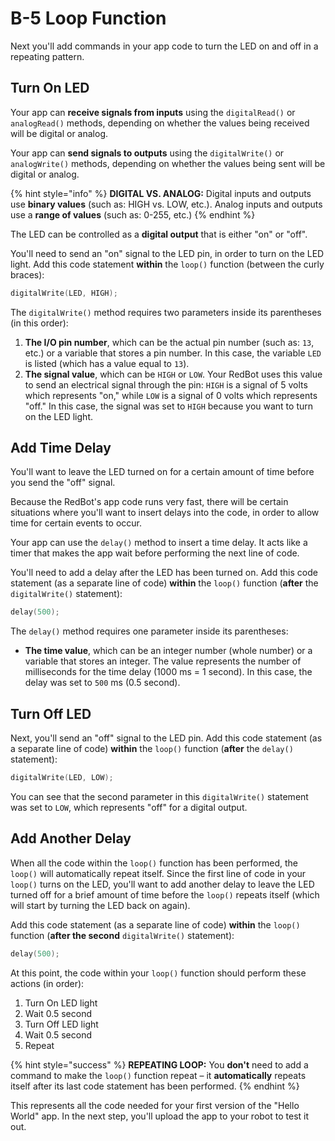 # B-5 Loop Function

Next you'll add commands in your app code to turn the LED on and off in a repeating pattern.

## Turn On LED

Your app can **receive signals from inputs** using the `digitalRead()` or `analogRead()` methods, depending on whether the values being received will be digital or analog.

Your app can **send signals to outputs** using the `digitalWrite()` or `analogWrite()` methods, depending on whether the values being sent will be digital or analog.

{% hint style="info" %}
**DIGITAL VS. ANALOG:** Digital inputs and outputs use **binary values** \(such as: HIGH vs. LOW, etc.\). Analog inputs and outputs use a **range of values** \(such as: 0-255, etc.\)
{% endhint %}

The LED can be controlled as a **digital output** that is either "on" or "off".

You'll need to send an "on" signal to the LED pin, in order to turn on the LED light. Add this code statement **within** the `loop()` function \(between the curly braces\):

```cpp
digitalWrite(LED, HIGH);
```

The `digitalWrite()` method requires two parameters inside its parentheses \(in this order\):

1. **The I/O pin number**, which can be the actual pin number \(such as: `13`, etc.\) or a variable that stores a pin number. In this case, the variable `LED` is listed \(which has a value equal to `13`\).
2. **The signal value**, which can be `HIGH` or `LOW`. Your RedBot uses this value to send an electrical signal through the pin: `HIGH` is a signal of 5 volts which represents "on," while `LOW` is a signal of 0 volts which represents "off."  In this case, the signal was set to `HIGH` because you want to turn on the LED light.

## Add Time Delay

You'll want to leave the LED turned on for a certain amount of time before you send the "off" signal.

Because the RedBot's app code runs very fast, there will be certain situations where you'll want to insert delays into the code, in order to allow time for certain events to occur.

Your app can use the `delay()` method to insert a time delay. It acts like a timer that makes the app wait before performing the next line of code.

You'll need to add a delay after the LED has been turned on. Add this code statement \(as a separate line of code\) **within** the `loop()` function \(**after** the `digitalWrite()` statement\):

```cpp
delay(500);
```

The `delay()` method requires one parameter inside its parentheses:

* **The time value**, which can be an integer number \(whole number\) or a variable that stores an integer. The value represents the number of milliseconds for the time delay \(1000 ms = 1 second\). In this case, the delay was set to `500` ms \(0.5 second\).

## Turn Off LED

Next, you'll send an "off" signal to the LED pin. Add this code statement \(as a separate line of code\) **within** the `loop()` function \(**after** the `delay()` statement\):

```cpp
digitalWrite(LED, LOW);
```

You can see that the second parameter in this `digitalWrite()` statement was set to `LOW`, which represents "off" for a digital output.

## Add Another Delay

When all the code within the `loop()` function has been performed, the `loop()` will automatically repeat itself. Since the first line of code in your `loop()` turns on the LED, you'll want to add another delay to leave the LED turned off for a brief amount of time before the `loop()` repeats itself \(which will start by turning the LED back on again\).

Add this code statement \(as a separate line of code\) **within** the `loop()` function \(**after the second** `digitalWrite()` statement\):

```cpp
delay(500);
```

At this point, the code within your `loop()` function should perform these actions \(in order\):

1. Turn On LED light
2. Wait 0.5 second
3. Turn Off LED light
4. Wait 0.5 second
5. Repeat

{% hint style="success" %}
**REPEATING LOOP:** You **don't** need to add a command to make the `loop()` function repeat – it **automatically** repeats itself after its last code statement has been performed.
{% endhint %}

This represents all the code needed for your first version of the "Hello World" app. In the next step, you'll upload the app to your robot to test it out.

